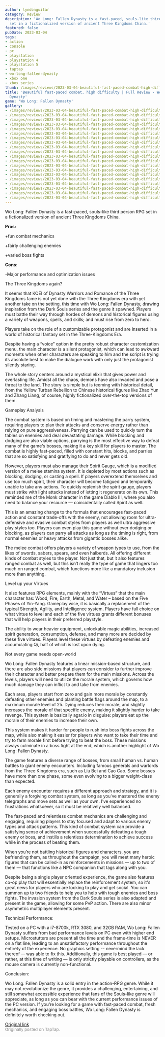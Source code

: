 ```yaml
---
author: lyndonguitar
category: Review
description: 'Wo Long: Fallen Dynasty is a fast-paced, souls-like third person RPG
  set in a fictionalized version of ancient Three Kingdoms China.'
featured: false
pubDate: 2023-03-04
tags:
- action
- console
- pc
- playstation
- playstation 4
- playstation 5
- taptap
- wo-long-fallen-dynasty
- xbox one
- xbox series
thumb: /images/reviews/2023-03-04-beautiful-fast-paced-combat-high-difficulty--full-review---wo-long-fallen-dynasty-0.avif
title: 'Beautiful fast-paced combat, high difficulty | Full Review - Wo Long: Fallen
  Dynasty'
game: 'Wo Long: Fallen Dynasty'
gallery:
- /images/reviews/2023-03-04-beautiful-fast-paced-combat-high-difficulty--full-review---wo-long-fallen-dynasty-0.avif
- /images/reviews/2023-03-04-beautiful-fast-paced-combat-high-difficulty--full-review---wo-long-fallen-dynasty-1.avif
- /images/reviews/2023-03-04-beautiful-fast-paced-combat-high-difficulty--full-review---wo-long-fallen-dynasty-2.avif
- /images/reviews/2023-03-04-beautiful-fast-paced-combat-high-difficulty--full-review---wo-long-fallen-dynasty-3.avif
- /images/reviews/2023-03-04-beautiful-fast-paced-combat-high-difficulty--full-review---wo-long-fallen-dynasty-4.avif
- /images/reviews/2023-03-04-beautiful-fast-paced-combat-high-difficulty--full-review---wo-long-fallen-dynasty-5.avif
- /images/reviews/2023-03-04-beautiful-fast-paced-combat-high-difficulty--full-review---wo-long-fallen-dynasty-6.avif
- /images/reviews/2023-03-04-beautiful-fast-paced-combat-high-difficulty--full-review---wo-long-fallen-dynasty-7.avif
- /images/reviews/2023-03-04-beautiful-fast-paced-combat-high-difficulty--full-review---wo-long-fallen-dynasty-8.avif
- /images/reviews/2023-03-04-beautiful-fast-paced-combat-high-difficulty--full-review---wo-long-fallen-dynasty-9.avif
- /images/reviews/2023-03-04-beautiful-fast-paced-combat-high-difficulty--full-review---wo-long-fallen-dynasty-10.avif
- /images/reviews/2023-03-04-beautiful-fast-paced-combat-high-difficulty--full-review---wo-long-fallen-dynasty-11.avif
- /images/reviews/2023-03-04-beautiful-fast-paced-combat-high-difficulty--full-review---wo-long-fallen-dynasty-12.avif
- /images/reviews/2023-03-04-beautiful-fast-paced-combat-high-difficulty--full-review---wo-long-fallen-dynasty-13.avif
- /images/reviews/2023-03-04-beautiful-fast-paced-combat-high-difficulty--full-review---wo-long-fallen-dynasty-14.avif
- /images/reviews/2023-03-04-beautiful-fast-paced-combat-high-difficulty--full-review---wo-long-fallen-dynasty-15.avif
- /images/reviews/2023-03-04-beautiful-fast-paced-combat-high-difficulty--full-review---wo-long-fallen-dynasty-16.avif
- /images/reviews/2023-03-04-beautiful-fast-paced-combat-high-difficulty--full-review---wo-long-fallen-dynasty-17.avif
- /images/reviews/2023-03-04-beautiful-fast-paced-combat-high-difficulty--full-review---wo-long-fallen-dynasty-18.avif
- /images/reviews/2023-03-04-beautiful-fast-paced-combat-high-difficulty--full-review---wo-long-fallen-dynasty-19.avif
---
```

Wo Long: Fallen Dynasty is a fast-paced, souls-like third person RPG set in a fictionalized version of ancient Three Kingdoms China.


**Pros:**


+fun combat mechanics

+fairly challenging enemies

+varied boss fights


**Cons:**


-Major performance and optimization issues

The Three Kingdoms again?

It seems that KOEI of Dynasty Warriors and Romance of the Three Kingdoms fame is not yet done with the Three Kingdoms era with yet another take on the setting, this time with Wo Long: Fallen Dynasty, drawing inspiration from the Dark Souls series and the genre it spawned. Players must battle their way through hordes of demons and historical figures using a variety of weapons, spells, and skills; and must rise from zero to hero.

Players take on the role of a customizable protagonist and are inserted in a world of historical fantasy set in the Three-Kingdoms Era.

Despite having a “voice” option in the pretty robust character customization menu, the main character is a silent protagonist, which can lead to awkward moments when other characters are speaking to him and the script is trying its absolute best to make the dialogue work with only just the protagonist silently staring.

The whole story centers around a mystical elixir that gives power and everlasting life. Amidst all the chaos, demons have also invaded and pose a threat to the land. The story is simple but is teeming with historical detail, from the Yellow Turban Rebellion to Chinese historical figures like Zhao Yun and Zhang Liang, of course, highly fictionalized over-the-top versions of them.

Gameplay Analysis

The combat system is based on timing and mastering the parry system, requiring players to plan their attacks and conserve energy rather than relying on pure aggressiveness. Parrying can be used to quickly turn the tables on enemies and deal devastating damage. While blocking and dodging are also viable options, parrying is the most effective way to defeat many of the game's bosses, making it a key skill for players to master. The combat is highly fast-paced, filled with constant hits, blocks, and parries that are so satisfying and gratifying to do and never gets old.

However, players must also manage their Spirit Gauge, which is a modified version of a melee stamina system. It is depleted by most actions such as blocking, dodging, or casting a spell. If players overextend themselves and use too much spirit, their character will become fatigued and temporarily unable to take any actions. To quickly replenish the spirit gauge, players must strike with light attacks instead of letting it regenerate on its own. This reminded me of the Monk character in the game Diablo III, where you also need to balance your resource — coincidentally called Spirit as well.

This is an amazing change to the formula that encourages fast-paced action and constant trade-offs with the enemy, not allowing room for ultra-defensive and evasive combat styles from players as well ultra aggressive play styles too. Players can even play this game without ever dodging or blocking, as players can parry all attacks as long as the timing is right, from normal enemies or heavy attacks from gigantic bosses alike.

The melee combat offers players a variety of weapon types to use, from the likes of swords, sabers, spears, and even halberds. All offering different kinds of combat styles to the player. Not just that, but it also features ranged combat as well, but this isn’t really the type of game that lingers too much on ranged combat, which functions more like a mandatory inclusion more than anything.

Level up your Virtues

It also features RPG elements, mainly with the “Virtues” that the main character has: Wood, Fire, Earth, Metal, and Water – based on the Five Phases of Yin-Yang. Gameplay wise, it is basically a replacement of the typical Strength, Agility, and Intelligence system. Players have full choice on what virtue to level and each of the five virtues grants different bonuses that will help players in their preferred playstyle.

The ability to wear heavier equipment, unlockable magic abilities, increased spirit generation, consumption, defense, and many more are decided by these five virtues. Players level these virtues by defeating enemies and accumulating Qi, half of which is lost upon dying.

Not every game needs open-world

Wo Long: Fallen Dynasty features a linear mission-based structure, and there are also side missions that players can consider to further improve their character and better prepare them for the main missions. Across the levels, players will need to utilize the morale system, which governs how much damage they can inflict to and take from enemies.

Each area, players start from zero and gain more morale by constantly defeating other enemies and planting battle flags around the map, to a maximum morale level of 25. Dying reduces their morale, and slightly increases the morale of that specific enemy, making it slightly harder to take revenge. This system is basically agar.io in disguise: players eat up the morale of their enemies to increase their own.

This system makes it harder for people to rush into boss fights across the map, while also making it easier for players who want to take their time and try to farm morale first before trying to beat the boss. These missions always culminate in a boss fight at the end, which is another highlight of Wo Long: Fallen Dynasty.

The game features a diverse range of bosses, from small human vs. human battles to giant enemy encounters. Including famous generals and warlords from the Three Kingdoms era, such as Liu Bei and Cao Cao. Some bosses have more than one phase, some even evolving to a bigger weight-class than expected.

Each enemy encounter requires a different approach and strategy, and it is generally a forgiving combat system, as long as you've mastered the enemy telegraphs and move sets as well as your own. I've experienced no frustrations whatsoever, so it must be relatively well balanced.

The fast-paced and relentless combat mechanics are challenging and engaging, requiring players to stay focused and adapt to various enemy types and attack patterns. This kind of combat system can provide a satisfying sense of achievement when successfully defeating a tough enemy or boss, and instills a relentless determination to achieve success while in the process of beating them.

When you’re not battling historical figures and characters, you are befriending them, as throughout the campaign, you will meet many heroic figures that can be called-in as reinforcements in missions — up to two of them — that functions like a NPC companion that tags along with you.

Despite being a single player oriented experience, the game also features co-op play that will essentially replace the reinforcement system, so it's great news for players who are looking to play and get social. You can summon up to two friends to help you to help with tough enemies and boss fights. The invasion system from the Dark Souls series is also adapted and present in the game, allowing for some PvP action. There are also minor asymmetric multiplayer elements present.

Technical Performance:

Tested on a PC with a i7-8700k, RTX 3080, and 32GB RAM, Wo Long: Fallen Dynasty suffers from bad performance levels on PC even with higher end setups. Microstutters are present all the time and the frame-time is NEVER on a flat line, leading to an unsatisfactory performance throughout the entirety of the experience. No graphics setting -- nevermind the lack thereof -- was able to fix this. Additionally, this game is best played — or rather, at this time of writing — is only strictly playable on controllers, as the mouse camera is currently non-functional.

Conclusion:

Wo Long: Fallen Dynasty is a solid entry in the action-RPG genre. While it may not revolutionize the genre, it provides a challenging, entertaining, and still somewhat accessible experience that fans of the Souls-like genre will appreciate, as long as you can bear with the current performance issues of the PC version. If you're looking for a game with fast-paced combat, fresh mechanics, and engaging boss battles, Wo Long: Fallen Dynasty is definitely worth checking out.

[Original link](https://www.taptap.io/post/4699145)<br><span style="font-size: 0.95em; color: #888;">Originally posted on TapTap.</span>